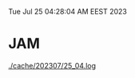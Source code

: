 Tue Jul 25 04:28:04 AM EEST 2023
# JAM
<a href='./cache/202307/25_04.log'>./cache/202307/25_04.log</a>
